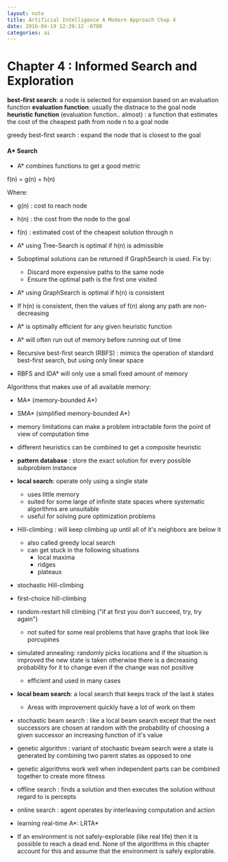 ```yaml
---
layout: note
title: Artificial Intelligence A Modern Approach Chap 4
date: 2016-04-19 12:29:12 -0700
categories: ai
---
```


# Chapter 4 : Informed Search and Exploration

__best-first search__: a node is selected for expansion based on an evaluation function
__evaluation function__: usually the distnace to the goal node
__heuristic function__ (evaluation function.. almost) : a function that estimates the cost of the cheapest
  path from node n to a goal node

greedy best-first search : expand the node that is closest to the goal

#### A* Search

- A* combines functions to get a good metric

f(n) = g(n) + h(n)

Where:

  - g(n) : cost to reach node
  - h(n) : the cost from the node to the goal
  - f(n) : estimated cost of the cheapest solution through n

- A* using Tree-Search is optimal if h(n) is admissible
- Suboptimal solutions can be returned if GraphSearch is used. Fix by:
  - Discard more expensive paths to the same node
  - Ensure the optimal path is the first one visited
- A* using GraphSearch is optimal if h(n) is consistent
- If h(n) is consistent, then the values of f(n) along any path are non-decreasing
- A* is optimally efficient for any given heuristic function
- A* will often run out of memory before running out of time

- Recursive best-first search (RBFS) : mimics the operation of standard best-first
    search, but using only linear space
- RBFS and IDA* will only use a small fixed amount of memory

Algorithms that makes use of all available memory:
  - MA* (memory-bounded A*)
  - SMA* (simplified memory-bounded A*)

- memory limitations can make a problem intractable form the point of view of computation time

- different heuristics can be combined to get a composite heuristic
- __pattern database__ : store the exact solution for every possible subproblem instance

- __local search__: operate only using a single state
  - uses little memory
  - suited for some large of infinite state spaces where systematic algorithms are unsuitable
  - useful for solving pure optimization problems

- Hill-climbing : will keep climbing up until all of it's neighbors are below it
  - also called greedy local search
  - can get stuck in the following situations
    - local maxima
    - ridges
    - plateaux
- stochastic Hill-climbing
- first-choice hill-climbing
- random-restart hill climbing ("if at first you don't succeed, try, try again")
  - not suited for some real problems that have graphs that look like porcupines

- simulated annealing: randomly picks locations and if the situation is improved the
  new state is taken otherwise there is a decreasing probability for it to change even
  if the change was not positive
  - efficient and used in many cases
- __local beam search__: a local search that keeps track of the last _k_ states
  - Areas with improvement quickly have a lot of work on them

- stochastic beam search : like a local beam search except that the next successors are
  chosen at random with the probability of choosing a given successor an increasing function of it's value
- genetic algorithm : variant of stochastic bveam search were a state is generated by combining two
  parent states as opposed to one
- genetic algorithms work well when independent parts can be combined together to create more fitness

- offline search : finds a solution and then executes the solution without regard to is percepts
- online search : agent operates by interleaving computation and action

- learning real-time A*: LRTA*
- If an environment is not safely-explorable (like real life) then it is possible
  to reach a dead end. None of the algorithms in this chapter account for this and assume
  that the environment is safely explorable.
